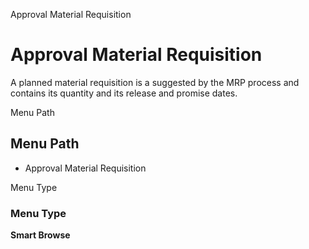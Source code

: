 
Approval Material Requisition
# Approval Material Requisition


A planned material requisition is a suggested by the MRP process and contains its quantity and its release and promise dates.

Menu Path
## Menu Path



- Approval Material Requisition

Menu Type
### Menu Type

**Smart Browse**

